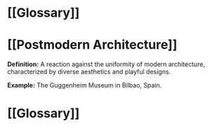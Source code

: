 # [[Glossary]]

# [[Postmodern Architecture]] 
**Definition:**  A reaction against the uniformity of modern architecture, characterized by diverse aesthetics and playful designs.

**Example:** The Guggenheim Museum in Bilbao, Spain.

# [[Glossary]]